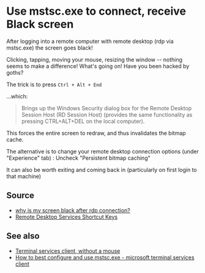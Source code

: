 ﻿# Use mstsc.exe to connect, receive Black screen

After logging into a remote computer with remote desktop (rdp via mstsc.exe) the screen goes black!

Clicking, tapping, moving your mouse, resizing the window -- nothing seems to make a difference! What's going on! Have you been hacked by goths?

The trick is to press `Ctrl + Alt + End`

...which:

> Brings up the Windows Security dialog box for the Remote Desktop Session Host (RD Session Host) (provides the same functionality as pressing CTRL+ALT+DEL on the local computer).

This forces the entire screen to redraw, and thus invalidates the bitmap cache.

The alternative is to change your remote desktop connection options (under "Experience" tab) :  Uncheck "Persistent bitmap caching"

It can also be worth exiting and coming back in (particularly on first login to that machine)

## Source

- [why is my screen black after rdp connection?](http://superuser.com/questions/306412/why-is-my-screen-black-after-rdp-connection)
- [Remote Desktop Services Shortcut Keys](https://msdn.microsoft.com/en-us/library/aa383500.aspx)

## See also

- [Terminal services client, without a mouse](../windows/mstsc_without_mouse.md)
- [How to best configure and use mstsc.exe - microsoft terminal services client](../mstsc/how_to_best_configure_and_use_mstsc.md)